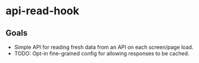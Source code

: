 # api-read-hook

## Goals

- Simple API for reading fresh data from an API on each screen/page load.
- TODO: Opt-in fine-grained config for allowing responses to be cached.